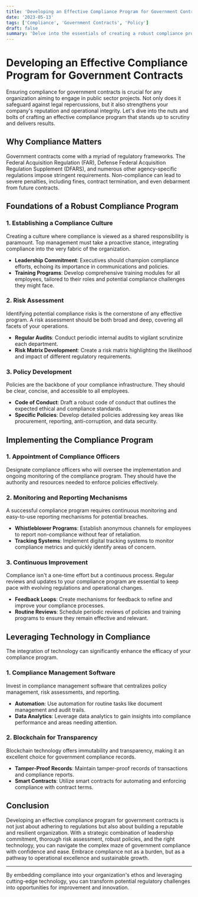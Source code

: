 ```yaml
---
title: 'Developing an Effective Compliance Program for Government Contracts'
date: '2023-05-13'
tags: ['Compliance', 'Government Contracts', 'Policy']
draft: false
summary: 'Delve into the essentials of creating a robust compliance program tailored for government contracts, ensuring your organization meets regulatory standards effortlessly.'
---
```


# Developing an Effective Compliance Program for Government Contracts

Ensuring compliance for government contracts is crucial for any organization aiming to engage in public sector projects. Not only does it safeguard against legal repercussions, but it also strengthens your company's reputation and operational integrity. Let's dive into the nuts and bolts of crafting an effective compliance program that stands up to scrutiny and delivers results.

## Why Compliance Matters

Government contracts come with a myriad of regulatory frameworks. The Federal Acquisition Regulation (FAR), Defense Federal Acquisition Regulation Supplement (DFARS), and numerous other agency-specific regulations impose stringent requirements. Non-compliance can lead to severe penalties, including fines, contract termination, and even debarment from future contracts.

## Foundations of a Robust Compliance Program

### 1. **Establishing a Compliance Culture**

Creating a culture where compliance is viewed as a shared responsibility is paramount. Top management must take a proactive stance, integrating compliance into the very fabric of the organization.

- **Leadership Commitment**: Executives should champion compliance efforts, echoing its importance in communications and policies.
- **Training Programs**: Develop comprehensive training modules for all employees, tailored to their roles and potential compliance challenges they might face.

### 2. **Risk Assessment**

Identifying potential compliance risks is the cornerstone of any effective program. A risk assessment should be both broad and deep, covering all facets of your operations.

- **Regular Audits**: Conduct periodic internal audits to vigilant scrutinize each department.
- **Risk Matrix Development**: Create a risk matrix highlighting the likelihood and impact of different regulatory requirements.

### 3. **Policy Development**

Policies are the backbone of your compliance infrastructure. They should be clear, concise, and accessible to all employees.

- **Code of Conduct**: Draft a robust code of conduct that outlines the expected ethical and compliance standards.
- **Specific Policies**: Develop detailed policies addressing key areas like procurement, reporting, anti-corruption, and data security.

## Implementing the Compliance Program

### 1. **Appointment of Compliance Officers**

Designate compliance officers who will oversee the implementation and ongoing monitoring of the compliance program. They should have the authority and resources needed to enforce policies effectively.

### 2. **Monitoring and Reporting Mechanisms**

A successful compliance program requires continuous monitoring and easy-to-use reporting mechanisms for potential breaches.

- **Whistleblower Programs**: Establish anonymous channels for employees to report non-compliance without fear of retaliation.
- **Tracking Systems**: Implement digital tracking systems to monitor compliance metrics and quickly identify areas of concern.

### 3. **Continuous Improvement**

Compliance isn't a one-time effort but a continuous process. Regular reviews and updates to your compliance program are essential to keep pace with evolving regulations and operational changes.

- **Feedback Loops**: Create mechanisms for feedback to refine and improve your compliance processes.
- **Routine Reviews**: Schedule periodic reviews of policies and training programs to ensure they remain effective and relevant.

## Leveraging Technology in Compliance

The integration of technology can significantly enhance the efficacy of your compliance program.

### 1. **Compliance Management Software**

Invest in compliance management software that centralizes policy management, risk assessments, and reporting.

- **Automation**: Use automation for routine tasks like document management and audit trails.
- **Data Analytics**: Leverage data analytics to gain insights into compliance performance and areas needing attention.

### 2. **Blockchain for Transparency**

Blockchain technology offers immutability and transparency, making it an excellent choice for government compliance records.

- **Tamper-Proof Records**: Maintain tamper-proof records of transactions and compliance reports.
- **Smart Contracts**: Utilize smart contracts for automating and enforcing compliance with contract terms.

## Conclusion

Developing an effective compliance program for government contracts is not just about adhering to regulations but also about building a reputable and resilient organization. With a strategic combination of leadership commitment, thorough risk assessment, robust policies, and the right technology, you can navigate the complex maze of government compliance with confidence and ease. Embrace compliance not as a burden, but as a pathway to operational excellence and sustainable growth.

---

By embedding compliance into your organization's ethos and leveraging cutting-edge technology, you can transform potential regulatory challenges into opportunities for improvement and innovation.